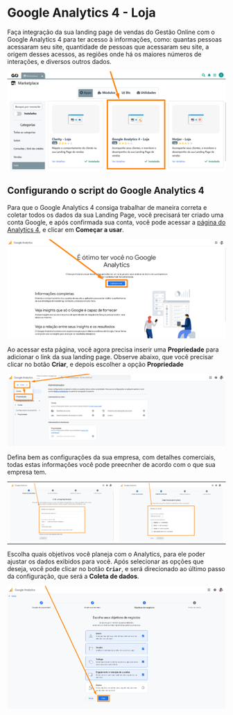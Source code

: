 # Google Analytics 4 - Loja

Faça integração da sua landing page de vendas do Gestão Online com o Google Analytics 4 para ter acesso à informações, como: quantas pessoas acessaram seu site, quantidade de pessoas que acessaram seu site, a origem desses acessos, as regiões onde há os maiores números de interações, e diversos outros dados.

![](/erp-v2/assets/marketplace/google_a4/extensao_google_a4_01.png)

## Configurando o script do Google Analytics 4

Para que o Google Analytics 4 consiga trabalhar de maneira correta e coletar todos os dados da sua Landing Page, você precisará ter criado uma conta Google, e após confirmada sua conta, você pode acessar a [página do Analytics 4](https://analytics.google.com/analytics/web/provision/?authuser=1#/provision), e clicar em **Começar a usar**.

![](/erp-v2/assets/marketplace/google_a4/extensao_google_a4_02.png)

Ao acessar esta página, você agora precisa inserir uma **Propriedade** para adicionar o link da sua landing page. Observe abaixo, que você precisar clicar no botão **Criar**, e depois escolher a opção **Propriedade**

![](/erp-v2/assets/marketplace/google_a4/extensao_google_a4_03.png)

Defina bem as configurações da sua empresa, com detalhes comerciais, todas estas informações você pode preecnher de acordo com o que sua empresa tem.

| | |
|-|-|
|![](/erp-v2/assets/marketplace/google_a4/extensao_google_a4_04.png) |![](/erp-v2/assets/marketplace/google_a4/extensao_google_a4_05.png) |

Escolha quais objetivos você planeja com o Analytics, para ele poder ajustar os dados exibidos para você. Após selecionar as opções que deseja, você pode clicar no botão **`Criar`**, e será direcionado ao último passo da configuração, que será a **Coleta de dados**.

![](/erp-v2/assets/marketplace/google_a4/extensao_google_a4_06.png)

